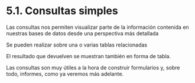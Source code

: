 # 5.1. Consultas simples 

Las consultas nos permiten visualizar parte de la información contenida en nuestras bases de datos desde una perspectiva más detallada 

Se pueden realizar sobre una o varias tablas relacionadas

El resultado que devuelven se muestran también en forma de tabla.

Las consultas son muy útiles a la hora de construir formularios y, sobre todo, informes, como ya veremos más adelante.

